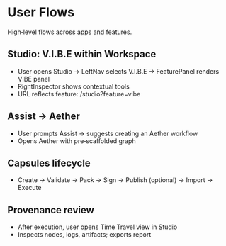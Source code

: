 # User Flows

High‑level flows across apps and features.

## Studio: V.I.B.E within Workspace

- User opens Studio → LeftNav selects V.I.B.E → FeaturePanel renders VIBE panel
- RightInspector shows contextual tools
- URL reflects feature: /studio?feature=vibe

## Assist → Aether

- User prompts Assist → suggests creating an Aether workflow
- Opens Aether with pre‑scaffolded graph

## Capsules lifecycle

- Create → Validate → Pack → Sign → Publish (optional) → Import → Execute

## Provenance review

- After execution, user opens Time Travel view in Studio
- Inspects nodes, logs, artifacts; exports report
